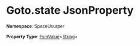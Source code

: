 # Goto.state JsonProperty

<small>**Namespace**: SpaceUsurper</small>

<small>**Property Type**: [FsmValue](../FsmValue-1.md)&lt;[String](https://docs.microsoft.com/en-us/dotnet/api/system.string?view=netframework-4.5)&gt;</small>

